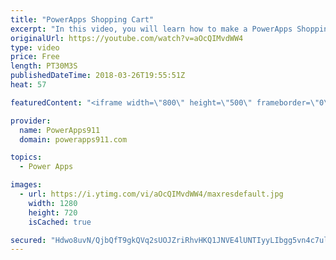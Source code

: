```yaml
---
title: "PowerApps Shopping Cart"
excerpt: "In this video, you will learn how to make a PowerApps Shopping Cart app. Not because you want to sell books but because it gives us the opportunity to explore some different behaviors and capabilities of PowerApps. Including:  * Collections * Forms * Text function for formatting currency * Collect function"
originalUrl: https://youtube.com/watch?v=aOcQIMvdWW4
type: video
price: Free
length: PT30M3S
publishedDateTime: 2018-03-26T19:55:51Z
heat: 57

featuredContent: "<iframe width=\"800\" height=\"500\" frameborder=\"0\" src=\"https://www.youtube.com/embed/aOcQIMvdWW4\" allow=\"accelerometer; autoplay; encrypted-media; gyroscope; picture-in-picture\" allowfullscreen></iframe>"

provider:
  name: PowerApps911
  domain: powerapps911.com

topics:
  - Power Apps

images:
  - url: https://i.ytimg.com/vi/aOcQIMvdWW4/maxresdefault.jpg
    width: 1280
    height: 720
    isCached: true

secured: "Hdwo8uvN/QjbQfT9gkQVq2sUOJZriRhvHKQ1JNVE4lUNTIyyLIbgg5vn4c7ull/CEvr7vb6dTH+NPUX8QllfbyLyuexrCGb2i4n9NbScitKTxLj8V/Alrwe5EnRQwEPVQR+KLf7W313HvztNwK6pxPVYOxHySMS1FCu0G82mAorp36dbNRoG7TPLtBrQKDL8NEZTFoz7MaBs2UJfynKMYRDBvIbuJKgQCz7g7Hkl4yUSO/Unv3T1550VHGPMnHCu79KLpsGd+IYoB6mWBcyC6VWSvdIV5S0CG/UfYonaHdep+Im7Tf6GcOSeGj2mGubUI6k8qlPb3bTgS6qsox6E+H16NpcBszXGmwbdtT9PRNuHYImAV9b75PdSFQmetQTR5flcdFv5a646YpqlyIUF6/2nYtP06COL/LrOILyZQKs=;Xb+SpsMGL5PYUYxO/h8/Nw=="
---
```


